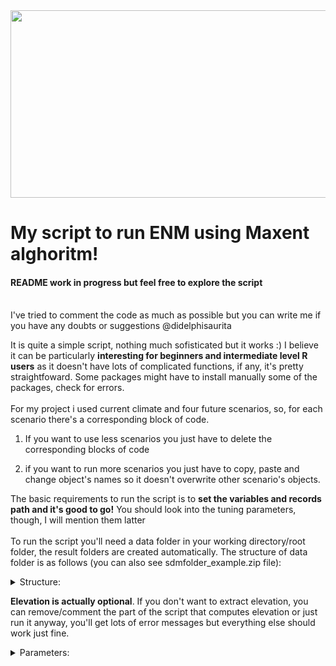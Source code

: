 <img src="https://user-images.githubusercontent.com/52681915/117520421-7b0b2480-af7e-11eb-8456-9dd8280120f0.png" width="1200" height="300">

# My script to run ENM using Maxent alghoritm!

#### README work in progress but feel free to explore the script<br><br>
I've tried to comment the code as much as possible but you can write me if you have any doubts or suggestions @didelphisaurita 

It is quite a simple script, nothing much sofisticated but it works :) I believe it can be particularly **interesting for beginners and intermediate level R users** as it doesn't have lots of complicated functions, if any, it's pretty straightfoward. Some packages might have to install manually some of the packages, check for errors. <br><br>
For my project i used current climate and four future scenarios, so, for each scenario there's a corresponding block of code. 

1) If you want to use less scenarios you just have to delete the corresponding blocks of code 

2) if you want to run more scenarios you just have to copy, paste and change object's names so it doesn't overwrite other scenario's objects.


The basic requirements to run the script is to **set the variables and records path and it's good to go!** You should look into the tuning parameters, though, I will mention them latter<br><br>
To run the script you'll need a data folder in your working directory/root folder, the result folders are created automatically. The structure of data folder is as follows (you can also see sdmfolder_example.zip file):


<details><summary>Structure:</summary>
    <pre>

```console

├── sdm_example
│   └── data
│       ├── elev
|       |   └── elevation.tif
│       ├── raster
│       │   ├── current
|       |   |   └── variables.tif
│       │   ├── RCP26
|       |   |   └── variables.tif
│       │   ├── RCP45
|       |   |   └── variables.tif
│       │   ├── RCP60
|       |   |   └── variables.tif
│       │   └── RCP85
|       |   |   └── variables.tif
│       └── records
            └── records.csv
```
</pre>
   </details>

**Elevation is actually optional**. If you don't want to extract elevation, you can remove/comment the part of the script that computes elevation or just run it anyway, you'll get lots of error messages but everything else should work just fine.


<details><summary>Parameters:</summary>
    <pre>


```ruby
# Number of background points, in my case 10K
113 randomBgSites <- dismo::randomPoints(current, 10000)

#Minimum, maximum and intervals of master regularization (regMult)
#Classes of features (classes)
185 tunedModel <- trainMaxNet(data=trainData,
                            regMult= c(seq(1, 4, by = 0.5)),
                            verbose=F,
                            classes = "lqh",
                            testClasses=TRUE,
                            clamp=T,
191                         out = c('model', 'tuning'))

#Threshold of suitability, in my case 5% lowest values = 0.95 
242 p95 <- round(length(occPredVals) * 0.95)

#Distance from species MCP to cut off, in my case 200 km
376 buffered.mcp.records <- raster::buffer(mcp.records, width = 200*km 
```

</pre>
   </details>
   

